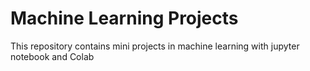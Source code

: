 # Machine Learning Projects



This repository contains mini projects in machine learning with jupyter notebook and Colab


